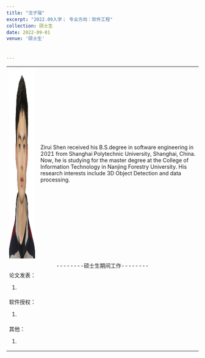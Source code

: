 ```yaml
---
title: "沈子瑞"
excerpt: "2022.09入学； 专业方向：软件工程"
collection: 硕士生
date: 2022-09-01
venue: '硕士生'


---
```

<table border="0">
<tr>
  <td> <img src='/images/zirui.jpg' height="500" width="408">  </td>
 <td>Zirui Shen received his B.S.degree in software engineering in 2021 from Shanghai Polytechnic University, Shanghai, China. Now, he is studying for the master degree at the College of Information Technology in Nanjing Forestry University. His research interests include 3D Object Detection and data processing.</td>

</tr>

<tr>
<td colspan="2" align="center">--------硕士生期间工作--------
</td>
</tr>

<tr>
<td colspan="2">论文发表：
<ol class="level_1">
<li>  </li>
</ol>
</td>
</tr>

<tr>
<td colspan="2">软件授权：
<ol class="level_1">
<li>  </li>
</ol>
</td>
</tr>

<tr>
<td colspan="2">其他：
<ol class="level_1">
<li>  </li>
</ol>
</td>
</tr>

</table>